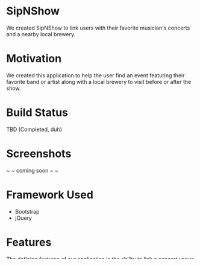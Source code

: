 # SipNShow #

We created SipNShow to link users with their favorite musician's concerts and a nearby local brewery.

# Motivation #

We created this application to help the user find an event featuring their favorite band or artist along with a local brewery to visit before or after the show.

# Build Status #

TBD (Completed, duh)

# Screenshots #

~ ~ coming soon ~ ~

# Framework Used #

- Bootstrap
- jQuery

# Features #

The defining features of our application is the ability to link a concert venue with a nearby local brewery.

# Future Features #

Here are some future features we would like to implement in order to greatly improve the user experience;

- utilize maps to navigate between concert venues and breweries
- search for artists by genre
- create the ability to search for international venues and breweries
- add logos and/or pictures of the brewery, artist and concert venue to the search results

// Code Example? //

# API Reference #

Created with bandsintown API (https://artists.bandsintown.com/support/public-api) * we have permission to use this API for 3 months *

Also created with the help of Open Brewery DB (https://www.openbrewerydb.org/documentation/01-listbreweries)

# Credits #

This was built by the intrepid and industrious Team 2, comprised of Amar Mohamed, Ben Wofford, Kathleen Wine, Lyman Connor & Wesley Taylor.
